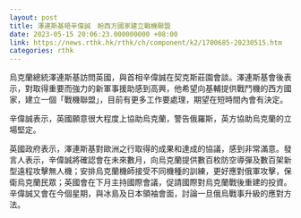 ```yaml
---
layout: post
title: 澤連斯基晤辛偉誠　盼西方國家建立戰機聯盟
date: 2023-05-15 20:06:23.000000000 +08:00
link: https://news.rthk.hk/rthk/ch/component/k2/1700685-20230515.htm
categories: rthk
---
```


烏克蘭總統澤連斯基訪問英國，與首相辛偉誠在契克斯莊園會談。澤連斯基會後表示，對取得重要而強力的新軍事援助感到高興，他希望向基輔提供戰鬥機的西方國家，建立一個「戰機聯盟」，目前有更多工作要處理，期望在短時間內會有決定。

辛偉誠表示，英國願意很大程度上協助烏克蘭，警告俄羅斯，英方協助烏克蘭的立場堅定。

英國政府表示，澤連斯基對歐洲之行取得的成果和達成的協議，感到非常滿意。發言人表示，辛偉誠將確認會在未來數月，向烏克蘭提供數百枚防空導彈及數百架新型遠程攻擊無人機；安排烏克蘭機師接受不同機種的訓練，更好應對俄軍攻擊，保衛烏克蘭民眾；英國會在下月主持國際會議，促請國際對烏克蘭戰後重建的投資。辛偉誠又會在今個星期，與冰島及日本領袖會面，討論一旦俄烏戰事升級的應對方法。
